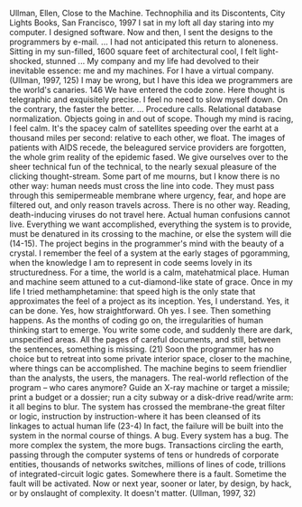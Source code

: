 ﻿Ullman, Ellen, Close to the Machine. Technophilia and its Discontents, City Lights Books, San Francisco, 1997
I sat in my loft all day staring into my computer. I designed software. Now and then, I sent the designs to the programmers by e-mail. ... I had not anticipated this return to aloneness. Sitting in my sun-filled, 1600 square feet of architectural cool, I felt light-shocked, stunned ... My company and my life had devolved to their inevitable essence: me and my machines. 
For I have a virtual company. (Ullman, 1997, 125)
I may be wrong, but I have this idea we programmers are the world's canaries. 146
We have entered the code zone. Here thought is telegraphic and exquisitely precise. I feel no need to slow myself down. On the contrary, the faster the better. ...
Procedure calls. Relational database normalization. Objects going in and out of scope. Though my mind is racing, I feel calm. It's the spacey calm of satellites speeding over the earht at a thousand miles per second: relative to each other, we float. The images of patients with AIDS recede, the beleagured service providers are forgotten, the whole grim reality of the epidemic fased. We give ourselves over to the sheer technical fun of the technical, to the nearly sexual pleasure of the clicking thought-stream. 
Some part of me mourns, but I know there is no other way: human needs must cross the line into code. They must pass through this semipermeable membrane where urgency, fear, and hope are filtered out, and only reason travels across. There is no other way. Reading, death-inducing viruses do not travel here. Actual human confusions cannot live. Everything we want accomplished, everything the system is to provide, must be denatured in its crossing to the machine, or else the system will die (14-15).
The project begins in the programmer's mind with the beauty of a crystal. I remember the feel of a system at the early stages of pgoramming, when the knowledge I am to represent in code seems lovely in its structuredness. For a time, the world is a calm, matehatmical place. Human and machine seem attuned to a cut-diamond-like state of grace. Once in my life I tried methamphetamine: that speed high is the only state that approximates the feel of a project as its inception. Yes, I understand. Yes, it can be done. Yes, how straightforward. Oh yes. I see.
Then something happens. As the months of coding go on, the irregularities of human thinking start to emerge. You write some code, and suddenly there are dark, unspecified areas. All the pages of careful documents, and still, between the sentences, something is missing. (21)
Soon the programmer has no choice but to retreat into some private interior space, closer to the machine, where things can be accomplished. The machine begins to seem friendlier than the analysts, the users, the managers. The real-world reflection of the program – who cares anymore? Guide an X-ray machine or target a missile; print a budget or a dossier; run a city subway or a disk-drive read/write arm: it all begins to blur. The system has crossed the membrane-the great filter or logic, instruction by instruction-where it has been cleansed of its linkages to actual human life (23-4)
In fact, the failure will be built into the system in the normal course of things. A bug. Every system has a bug. The more complex the system, the more bugs. Transactions circling the earth, passing through the computer systems of tens or hundreds of corporate entities, thousands of networks switches, millions of lines of code, trillions of integrated-circuit logic gates. Somewhere there is a fault. Sometime the fault will be activated. Now or next year, sooner or later, by design, by hack, or by onslaught of complexity. It doesn't matter. (Ullman, 1997, 32)
